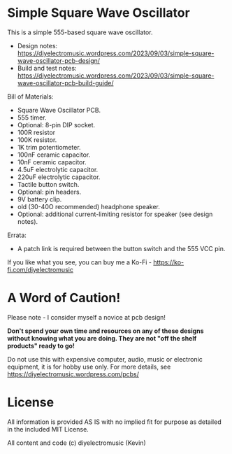 # Simple Square Wave Oscillator

This is a simple 555-based square wave oscillator.

- Design notes: https://diyelectromusic.wordpress.com/2023/09/03/simple-square-wave-oscillator-pcb-design/
- Build and test notes: https://diyelectromusic.wordpress.com/2023/09/03/simple-square-wave-oscillator-pcb-build-guide/

Bill of Materials:
- Square Wave Oscillator PCB.
- 555 timer.
- Optional: 8-pin DIP socket.
- 100R resistor
- 100K resistor.
- 1K trim potentiometer.
- 100nF ceramic capacitor.
- 10nF ceramic capacitor.
- 4.5uF electrolytic capacitor.
- 220uF electrolytic capacitor.
- Tactile button switch.
- Optional: pin headers.
- 9V battery clip.
- old (30-40O recommended) headphone speaker.
- Optional: additional current-limiting resistor for speaker (see design notes).

Errata:
- A patch link is required between the button switch and the 555 VCC pin.

If you like what you see, you can buy me a Ko-Fi - https://ko-fi.com/diyelectromusic

#  A Word of Caution!

Please note - I consider myself a novice at pcb design!

**Don't spend your own time and resources on any of these designs without knowing what you are doing.  They are not "off the shelf products" ready to go!**

Do not use this with expensive computer, audio, music or electronic equipment, it is for hobby use only.  For more details, see https://diyelectromusic.wordpress.com/pcbs/

# License

All information is provided AS IS with no implied fit for purpose as detailed in the included MIT License.

All content and code (c) diyelectromusic (Kevin)
